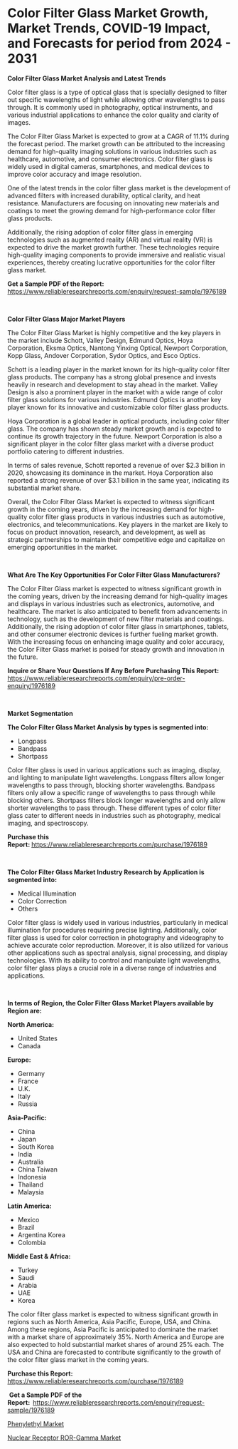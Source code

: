 <p><h1>Color Filter Glass Market Growth, Market Trends, COVID-19 Impact, and Forecasts for period from 2024 - 2031</h1></p><p><strong>Color Filter Glass Market Analysis and Latest Trends</strong></p>
<p><p>Color filter glass is a type of optical glass that is specially designed to filter out specific wavelengths of light while allowing other wavelengths to pass through. It is commonly used in photography, optical instruments, and various industrial applications to enhance the color quality and clarity of images.</p><p>The Color Filter Glass Market is expected to grow at a CAGR of 11.1% during the forecast period. The market growth can be attributed to the increasing demand for high-quality imaging solutions in various industries such as healthcare, automotive, and consumer electronics. Color filter glass is widely used in digital cameras, smartphones, and medical devices to improve color accuracy and image resolution.</p><p>One of the latest trends in the color filter glass market is the development of advanced filters with increased durability, optical clarity, and heat resistance. Manufacturers are focusing on innovating new materials and coatings to meet the growing demand for high-performance color filter glass products.</p><p>Additionally, the rising adoption of color filter glass in emerging technologies such as augmented reality (AR) and virtual reality (VR) is expected to drive the market growth further. These technologies require high-quality imaging components to provide immersive and realistic visual experiences, thereby creating lucrative opportunities for the color filter glass market.</p></p>
<p><strong>Get a Sample PDF of the Report:&nbsp;</strong> <a href="https://www.reliableresearchreports.com/enquiry/request-sample/1976189">https://www.reliableresearchreports.com/enquiry/request-sample/1976189</a></p>
<p>&nbsp;</p>
<p><strong>Color Filter Glass Major Market Players</strong></p>
<p><p>The Color Filter Glass Market is highly competitive and the key players in the market include Schott, Valley Design, Edmund Optics, Hoya Corporation, Eksma Optics, Nantong Yinxing Optical, Newport Corporation, Kopp Glass, Andover Corporation, Sydor Optics, and Esco Optics. </p><p>Schott is a leading player in the market known for its high-quality color filter glass products. The company has a strong global presence and invests heavily in research and development to stay ahead in the market. Valley Design is also a prominent player in the market with a wide range of color filter glass solutions for various industries. Edmund Optics is another key player known for its innovative and customizable color filter glass products.</p><p>Hoya Corporation is a global leader in optical products, including color filter glass. The company has shown steady market growth and is expected to continue its growth trajectory in the future. Newport Corporation is also a significant player in the color filter glass market with a diverse product portfolio catering to different industries.</p><p>In terms of sales revenue, Schott reported a revenue of over $2.3 billion in 2020, showcasing its dominance in the market. Hoya Corporation also reported a strong revenue of over $3.1 billion in the same year, indicating its substantial market share.</p><p>Overall, the Color Filter Glass Market is expected to witness significant growth in the coming years, driven by the increasing demand for high-quality color filter glass products in various industries such as automotive, electronics, and telecommunications. Key players in the market are likely to focus on product innovation, research, and development, as well as strategic partnerships to maintain their competitive edge and capitalize on emerging opportunities in the market.</p></p>
<p>&nbsp;</p>
<p><strong>What Are The Key Opportunities For Color Filter Glass Manufacturers?</strong></p>
<p><p>The Color Filter Glass market is expected to witness significant growth in the coming years, driven by the increasing demand for high-quality images and displays in various industries such as electronics, automotive, and healthcare. The market is also anticipated to benefit from advancements in technology, such as the development of new filter materials and coatings. Additionally, the rising adoption of color filter glass in smartphones, tablets, and other consumer electronic devices is further fueling market growth. With the increasing focus on enhancing image quality and color accuracy, the Color Filter Glass market is poised for steady growth and innovation in the future.</p></p>
<p><strong>Inquire or Share Your Questions If Any Before Purchasing This Report:</strong> <a href="https://www.reliableresearchreports.com/enquiry/pre-order-enquiry/1976189">https://www.reliableresearchreports.com/enquiry/pre-order-enquiry/1976189</a></p>
<p>&nbsp;</p>
<p><strong>Market Segmentation</strong></p>
<p><strong>The Color Filter Glass Market Analysis by types is segmented into:</strong></p>
<p><ul><li>Longpass</li><li>Bandpass</li><li>Shortpass</li></ul></p>
<p><p>Color filter glass is used in various applications such as imaging, display, and lighting to manipulate light wavelengths. Longpass filters allow longer wavelengths to pass through, blocking shorter wavelengths. Bandpass filters only allow a specific range of wavelengths to pass through while blocking others. Shortpass filters block longer wavelengths and only allow shorter wavelengths to pass through. These different types of color filter glass cater to different needs in industries such as photography, medical imaging, and spectroscopy.</p></p>
<p><strong>Purchase this Report:&nbsp;</strong><a href="https://www.reliableresearchreports.com/purchase/1976189">https://www.reliableresearchreports.com/purchase/1976189</a></p>
<p>&nbsp;</p>
<p><strong>The Color Filter Glass Market Industry Research by Application is segmented into:</strong></p>
<p><ul><li>Medical Illumination</li><li>Color Correction</li><li>Others</li></ul></p>
<p><p>Color filter glass is widely used in various industries, particularly in medical illumination for procedures requiring precise lighting. Additionally, color filter glass is used for color correction in photography and videography to achieve accurate color reproduction. Moreover, it is also utilized for various other applications such as spectral analysis, signal processing, and display technologies. With its ability to control and manipulate light wavelengths, color filter glass plays a crucial role in a diverse range of industries and applications.</p></p>
<p>&nbsp;</p>
<p><strong>In terms of Region, the Color Filter Glass Market Players available by Region are:</strong></p>
<p>
    <p> <strong> North America: </strong>
        <ul>
            <li>United States</li>
            <li>Canada</li>
        </ul>
        </p> 
    <p> <strong> Europe: </strong>
        <ul>
            <li>Germany</li>
            <li>France</li>
            <li>U.K.</li>
            <li>Italy</li>
            <li>Russia</li>
        </ul>
        </p> 
    <p> <strong> Asia-Pacific: </strong>
        <ul>
            <li>China</li>
            <li>Japan</li>
            <li>South Korea</li>
            <li>India</li>
            <li>Australia</li>
            <li>China Taiwan</li>
            <li>Indonesia</li>
            <li>Thailand</li>
            <li>Malaysia</li>
        </ul>
        </p> 
    <p> <strong> Latin America: </strong>
        <ul>
            <li>Mexico</li>
            <li>Brazil</li>
            <li>Argentina Korea</li>
            <li>Colombia</li>
        </ul>
        </p> 
    <p> <strong> Middle East & Africa: </strong>
        <ul>
            <li>Turkey</li>
            <li>Saudi</li>
            <li>Arabia</li>
            <li>UAE</li>
            <li>Korea</li>
        </ul>
    </p>
    </p>
<p><p>The color filter glass market is expected to witness significant growth in regions such as North America, Asia Pacific, Europe, USA, and China. Among these regions, Asia Pacific is anticipated to dominate the market with a market share of approximately 35%. North America and Europe are also expected to hold substantial market shares of around 25% each. The USA and China are forecasted to contribute significantly to the growth of the color filter glass market in the coming years.</p></p>
<p><strong>Purchase this Report: </strong><a href="https://www.reliableresearchreports.com/purchase/1976189">https://www.reliableresearchreports.com/purchase/1976189</a></p>
<p>&nbsp;<strong>Get a Sample PDF of the Report:&nbsp;&nbsp;</strong><a href="https://www.reliableresearchreports.com/enquiry/request-sample/1976189">https://www.reliableresearchreports.com/enquiry/request-sample/1976189</a></p>
<p><strong></strong></p>
<p><p><a href="https://github.com/danielneavesallisons03mba/Market-Research-Report-List-1/blob/main/phenylethyl-market.md">Phenylethyl Market</a></p><p><a href="https://acidic-farm-354.notion.site/Nuclear-Receptor-ROR-Gamma-Market-Analysis-and-Market-Size-Global-Industry-Overview-Market-Segment-fc30935a9c164ffb88d18b944afbd100">Nuclear Receptor ROR-Gamma Market</a></p></p>